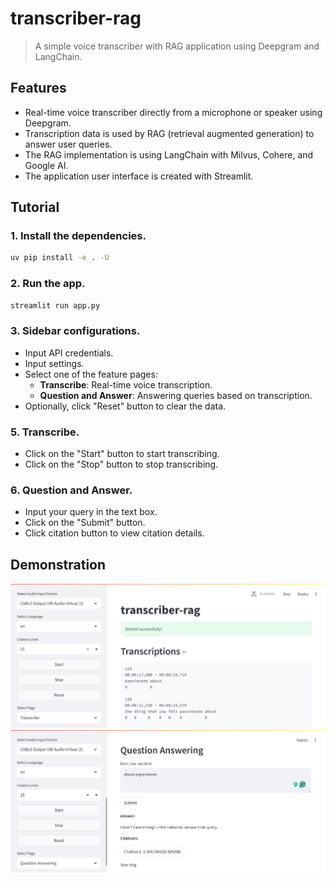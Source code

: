 # transcriber-rag

> A simple voice transcriber with RAG application using Deepgram and LangChain.

## Features

- Real-time voice transcriber directly from a microphone or speaker using Deepgram.
- Transcription data is used by RAG (retrieval augmented generation) to answer user queries.
- The RAG implementation is using LangChain with Milvus, Cohere, and Google AI.
- The application user interface is created with Streamlit.

## Tutorial

### 1. Install the dependencies.

```bash
uv pip install -e . -U
```

### 2. Run the app.

```bash
streamlit run app.py
```

### 3. Sidebar configurations.

- Input API credentials.
- Input settings.
- Select one of the feature pages:
    - **Transcribe**: Real-time voice transcription.
    - **Question and Answer**: Answering queries based on transcription.
- Optionally, click "Reset" button to clear the data.

### 5. Transcribe.

- Click on the "Start" button to start transcribing.
- Click on the "Stop" button to stop transcribing.

### 6. Question and Answer.

- Input your query in the text box.
- Click on the "Submit" button.
- Click citation button to view citation details.

## Demonstration

![img-1.png](assets/img-1.png)
![img-2.png](assets/img-2.png)